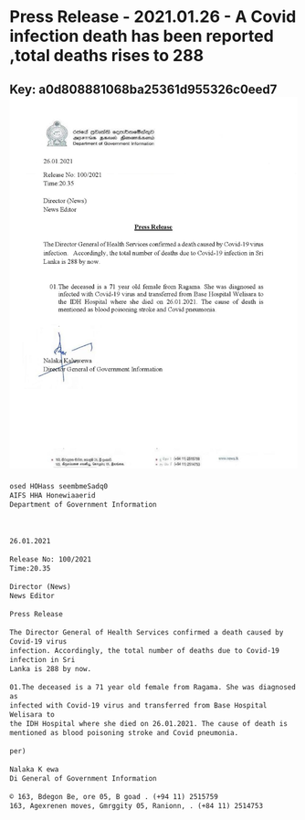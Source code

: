 # Press Release - 2021.01.26 - A Covid infection death has been reported ,total deaths rises to 288 
Key: a0d808881068ba25361d955326c0eed7 
![img](img/a0d808881068ba25361d955326c0eed7.jpg)
---
```
osed HOHass seembmeSadq0
AIFS HHA Honewiaaerid
Department of Government Information

 

26.01.2021

Release No: 100/2021
Time:20.35

Director (News)
News Editor

Press Release

The Director General of Health Services confirmed a death caused by Covid-19 virus
infection. Accordingly, the total number of deaths due to Covid-19 infection in Sri
Lanka is 288 by now.

01.The deceased is a 71 year old female from Ragama. She was diagnosed as
infected with Covid-19 virus and transferred from Base Hospital Welisara to
the IDH Hospital where she died on 26.01.2021. The cause of death is
mentioned as blood poisoning stroke and Covid pneumonia.

per)

Nalaka K ewa
Di General of Government Information

© 163, Bdegon Be, ore 05, B goad . (+94 11) 2515759
163, Agexrenen moves, Gmrggity 05, Ranionn, . (+84 11) 2514753

```
